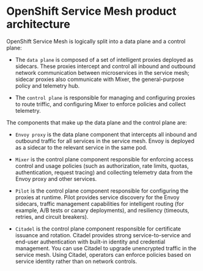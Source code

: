 # OpenShift Service Mesh product architecture

OpenShift Service Mesh is logically split into a data plane and a control plane:

- The `data plane` is composed of a set of intelligent proxies deployed as
  sidecars. These proxies intercept and control all inbound and outbound network
  communication between microservices in the service mesh; sidecar proxies also
  communicate with Mixer, the general-purpose policy and telemetry hub.

- The `control plane` is responsible for managing and configuring proxies to
  route triffic, and configuring Mixer to enforce policies and collect
  telemetry.

The components that make up the data plane and the control plane are:

- `Envoy proxy` is the data plane component that intercepts all inbound and
  outbound traffic for all services in the service mesh. Envoy is deployed as a
  sidecar to the relevant service in the same pod.

- `Mixer` is the control plane component responsible for enforcing access
  control and usage policies (such as authorization, rate limits, quotas,
  authentication, request tracing) and collecting telemetry data from the Envoy
  proxy and other services.

- `Pilot` is the control plane component responsible for configuring the proxies
  at runtime. Pilot provides service discovery for the Envoy sidecars, traffic
  management capabilities for intelligent routing (for example, A/B tests or
  canary deployments), and resiliency (timeouts, retries, and circuit breakers).

- `Citadel` is the control plane component responsible for certificate issuance
  and rotation. Citadel provides strong service-to-service and end-user
  authentication with built-in identity and credential management. You can use
  Citadel to upgrade unencrypted traffic in the service mesh. Using Citadel,
  operators can enforce policies based on service identity rather than on
  network controls.
